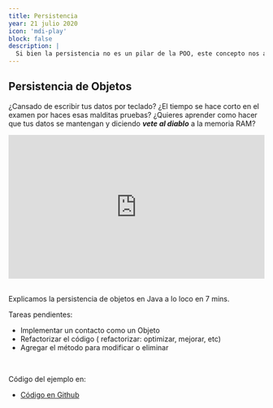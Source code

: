 ```yaml
---
title: Persistencia
year: 21 julio 2020
icon: 'mdi-play'
block: false
description: |
  Si bien la persistencia no es un pilar de la POO, este concepto nos ayudará a entender como guardar nuestros datos.
--- 
```


## Persistencia de Objetos

¿Cansado de escribir tus datos por teclado?
¿El tiempo se hace corto en el examen por haces esas malditas pruebas?
¿Quieres aprender como hacer que tus datos se mantengan y diciendo ***vete al diablo*** a la memoria RAM?

<div style="position: relative;
    padding-bottom: 56.25%;
    height: 0;
    overflow: hidden;">

<iframe width="560" height="315" style="position: absolute;
    top:0;
    left: 0;
    width: 100%;
    height: 100%;" src="https://www.youtube.com/embed/lD2ONd8jTRc" frameborder="0" allow="accelerometer; autoplay; encrypted-media; gyroscope; picture-in-picture" allowfullscreen></iframe>
</div>
<br>

Explicamos la persistencia de objetos en Java a lo loco en 7 mins.

Tareas pendientes:
- Implementar un contacto como un Objeto
- Refactorizar el código ( refactorizar: optimizar, mejorar, etc)
- Agregar el método para modificar o eliminar

<br>

Código del ejemplo en:
- [Código en Github](https://github.com/doneber/POO/tree/master/Peresistencia/Ejemplo%20video)